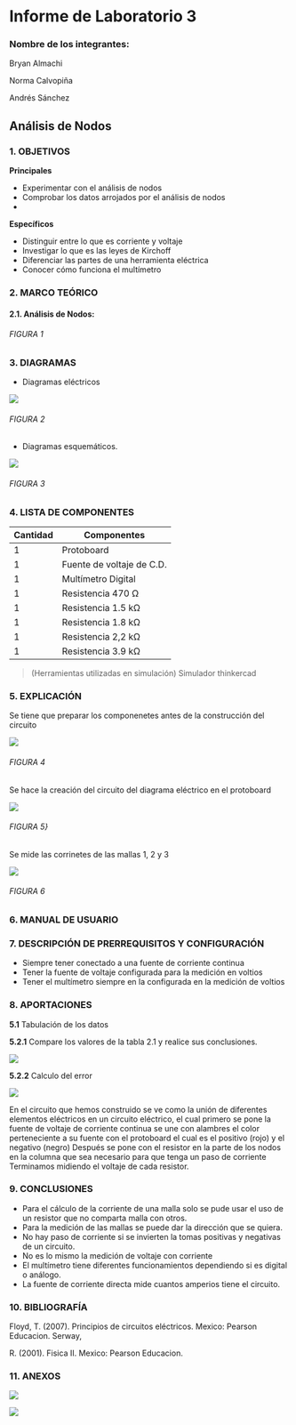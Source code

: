 # Informe de Laboratorio 3
### Nombre de los integrantes: 
Bryan Almachi

Norma Calvopiña

Andrés Sánchez

## Análisis de Nodos
### 1.	OBJETIVOS

**Principales**

 - Experimentar con el análisis de nodos
 - Comprobar los datos arrojados por el análisis de nodos
 - 
**Específicos**

- Distinguir entre lo que es corriente y voltaje
- Investigar lo que es las leyes de Kirchoff
- Diferenciar las partes de una herramienta eléctrica
- Conocer cómo funciona el multímetro

### 2.	MARCO TEÓRICO 

#### 2.1.	 Análisis de Nodos:



###### _FIGURA 1_

### 3.	DIAGRAMAS

- Diagramas eléctricos

![](https://github.com/SanchezMaiAndresSebastian/InformeN-2-2022/blob/main/Fotos/2.png)


###### _FIGURA 2_

 - Diagramas esquemáticos.


![](https://github.com/SanchezMaiAndresSebastian/InformeN-2-2022/blob/main/Fotos/1.png)


###### _FIGURA 3_

### 4.	LISTA DE COMPONENTES

| Cantidad | Componentes | 
| -------- | ----------- | 
| 1 |Protoboard | 
| 1 |Fuente de voltaje de C.D. | 
| 1 |Multímetro Digital| 
| 1 |Resistencia 470 Ω | 
| 1 |Resistencia 1.5 kΩ | 
| 1 |Resistencia 1.8 kΩ | 
| 1 |Resistencia 2,2 kΩ | 
| 1 |Resistencia 3.9 kΩ |
 
> (Herramientas utilizadas en simulación) 
> Simulador thinkercad


### 5.	EXPLICACIÓN

Se tiene que preparar los componenetes antes de la construcción del circuito

![](https://github.com/SanchezMaiAndresSebastian/InformeN-2-2022/blob/main/Fotos/3.png)

###### _FIGURA 4_

Se hace la creación del circuito del diagrama eléctrico en el protoboard

![](https://github.com/SanchezMaiAndresSebastian/InformeN-2-2022/blob/main/Fotos/4.png)

###### _FIGURA 5_}

Se mide las corrinetes de las mallas 1, 2 y 3 

![](https://github.com/SanchezMaiAndresSebastian/InformeN-2-2022/blob/main/Fotos/5.png)

###### _FIGURA 6_


### 6.  MANUAL DE USUARIO

### 7.	 DESCRIPCIÓN DE PRERREQUISITOS Y CONFIGURACIÓN

 - Siempre tener conectado a una fuente de corriente continua
 - Tener la fuente de voltaje configurada para la medición en voltios
 - Tener el multímetro siempre en la configurada en la medición de voltios 
 
### 8.	APORTACIONES

__5.1__ Tabulación de los datos

__5.2.1__ Compare los valores de la tabla 2.1 y realice sus conclusiones.

![](https://github.com/SanchezMaiAndresSebastian/InformeN-2-2022/blob/main/Fotos/6.png)

__5.2.2__ Calculo del error


![](https://github.com/SanchezMaiAndresSebastian/InformeN-2-2022/blob/main/Fotos/7.png)

En el circuito que hemos construido se ve como la unión de diferentes elementos eléctricos en un circuito eléctrico, el cual primero se pone la fuente de voltaje de corriente continua se une con alambres el color perteneciente a su fuente con el protoboard el cual es el positivo (rojo) y el negativo (negro) Después se pone con el resistor en la parte de los nodos en la columna que sea necesario para que tenga un paso de corriente Terminamos midiendo el voltaje de cada resistor.
 
### 9.	CONCLUSIONES
- Para el cálculo de la corriente de una malla solo se pude usar el uso de un resistor que no comparta malla con otros.
- Para la medición de las mallas se puede dar la dirección que se quiera.
- No hay paso de corriente si se invierten la tomas positivas y negativas de un circuito.
 - No es lo mismo la medición de voltaje con corriente 
 - El multímetro tiene diferentes funcionamientos dependiendo si es digital o análogo.
 - La fuente de corriente directa mide cuantos amperios tiene el circuito.
 

### 10.	BIBLIOGRAFÍA

Floyd, T. (2007). Principios de circuitos eléctricos. Mexico: Pearson Educacion. Serway,

R. (2001). Fisica II. Mexico: Pearson Educacion.

### 11.	 ANEXOS

![](https://github.com/SanchezMaiAndresSebastian/InformeN-2-2022/blob/main/Fotos/8.png)

![](https://github.com/SanchezMaiAndresSebastian/InformeN-2-2022/blob/main/Fotos/9.png)
